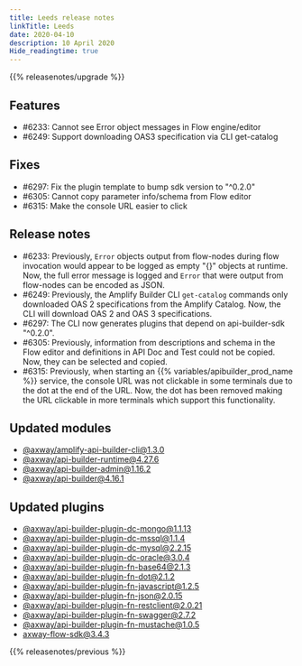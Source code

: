 ```yaml
---
title: Leeds release notes
linkTitle: Leeds
date: 2020-04-10
description: 10 April 2020
Hide_readingtime: true
---
```


{{% releasenotes/upgrade %}}

## Features

* #6233: Cannot see Error object messages in Flow engine/editor
* #6249: Support downloading OAS3 specification via CLI get-catalog

## Fixes

* #6297: Fix the plugin template to bump sdk version to "^0.2.0"
* #6305: Cannot copy parameter info/schema from Flow editor
* #6315: Make the console URL easier to click

## Release notes

* #6233: Previously, `Error` objects output from flow-nodes during flow invocation would appear to be logged as empty "{}" objects at runtime. Now, the full error message is logged and `Error` that were output from flow-nodes can be encoded as JSON.
* #6249: Previously, the Amplify Builder CLI `get-catalog` commands only downloaded OAS 2 specifications from the Amplify Catalog. Now, the CLI will download OAS 2 and OAS 3 specifications.
* #6297: The CLI now generates plugins that depend on api-builder-sdk "^0.2.0".
* #6305: Previously, information from descriptions and schema in the Flow editor and definitions in API Doc and Test could not be copied. Now, they can be selected and copied.
* #6315: Previously, when starting an {{% variables/apibuilder_prod_name %}} service, the console URL was not clickable in some terminals due to the dot at the end of the URL. Now, the dot has been removed making the URL clickable in more terminals which support this functionality.

## Updated modules

* [@axway/amplify-api-builder-cli@1.3.0](https://www.npmjs.com/package/@axway/amplify-api-builder-cli/v/1.3.0)
* [@axway/api-builder-runtime@4.27.6](https://www.npmjs.com/package/@axway/api-builder-runtime/v/4.27.6)
* [@axway/api-builder-admin@1.16.2](https://www.npmjs.com/package/@axway/api-builder-admin/v/1.16.2)
* [@axway/api-builder@4.16.1](https://www.npmjs.com/package/@axway/api-builder/v/4.16.1)

## Updated plugins

* [@axway/api-builder-plugin-dc-mongo@1.1.13](https://www.npmjs.com/package/@axway/api-builder-plugin-dc-mongo/v/1.1.13)
* [@axway/api-builder-plugin-dc-mssql@1.1.4](https://www.npmjs.com/package/@axway/api-builder-plugin-dc-mssql/v/1.1.4)
* [@axway/api-builder-plugin-dc-mysql@2.2.15](https://www.npmjs.com/package/@axway/api-builder-plugin-dc-mysql/v/2.2.15)
* [@axway/api-builder-plugin-dc-oracle@3.0.4](https://www.npmjs.com/package/@axway/api-builder-plugin-dc-oracle/v/3.0.4)
* [@axway/api-builder-plugin-fn-base64@2.1.3](https://www.npmjs.com/package/@axway/api-builder-plugin-fn-base64/v/2.1.3)
* [@axway/api-builder-plugin-fn-dot@2.1.2](https://www.npmjs.com/package/@axway/api-builder-plugin-fn-dot/v/2.1.2)
* [@axway/api-builder-plugin-fn-javascript@1.2.5](https://www.npmjs.com/package/@axway/api-builder-plugin-fn-javascript/v/1.2.5)
* [@axway/api-builder-plugin-fn-json@2.0.15](https://www.npmjs.com/package/@axway/api-builder-plugin-fn-json/v/2.0.15)
* [@axway/api-builder-plugin-fn-restclient@2.0.21](https://www.npmjs.com/package/@axway/api-builder-plugin-fn-restclient/v/2.0.21)
* [@axway/api-builder-plugin-fn-swagger@2.7.2](https://www.npmjs.com/package/@axway/api-builder-plugin-fn-swagger/v/2.7.2)
* [@axway/api-builder-plugin-fn-mustache@1.0.5](https://www.npmjs.com/package/@axway/api-builder-plugin-fn-mustache/v/1.0.5)
* [axway-flow-sdk@3.4.3](https://www.npmjs.com/package/axway-flow-sdk/v/3.4.3)

{{% releasenotes/previous %}}
